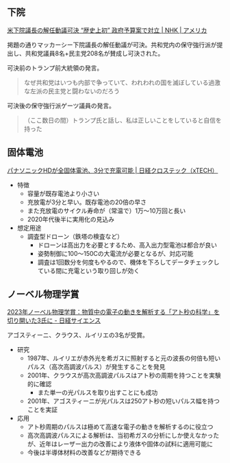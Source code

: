 ## 下院

[米下院議長の解任動議可決 “歴史上初” 政府予算案で対立 | NHK | アメリカ](https://www3.nhk.or.jp/news/html/20231004/k10014214981000.html)

掲題の通りマッカーシー下院議長の解任動議が可決。共和党内の保守強行派が提出し、共和党議員8名+民主党208名が賛成し可決された。

可決前のトランプ前大統領の発言。

> なぜ共和党はいつも内部で争っていて、われわれの国を滅ぼしている過激な左派の民主党と闘わないのだろう

可決後の保守強行派ゲーツ議員の発言。

> （ここ数日の間）トランプ氏と話し、私は正しいことをしていると自信を持った

## 固体電池

[パナソニックHDが全固体電池、3分で充電可能 | 日経クロステック（xTECH）](https://xtech.nikkei.com/atcl/nxt/column/18/00001/08462/)

- 特徴
  - 容量が既存電池より小さい
  - 充放電が3分と早い。既存電池の20倍の早さ
  - また充放電のサイクル寿命が（常温で）1万～10万回と長い
  - 2020年代後半に実用化の見込み
- 想定用途
  - 調査型ドローン（鉄塔の検査など）
    - ドローンは高出力を必要とするため、高入出力型電池は都合が良い
    - 姿勢制御に100～150Cの大電流が必要となるが、対応可能
    - 調査は1回数分を何度もやるので、機体を下ろしてデータチェックしている間に充電という取り回しが効く

## ノーベル物理学賞

[2023年ノーベル物理学賞：物質中の電子の動きを解析する「アト秒の科学」を切り開いた3氏に - 日経サイエンス](https://www.nikkei-science.com/?p=71016)

アゴスティーニ、クラウス、ルイリエの3名が受賞。

- 研究
  - 1987年、ルイリエが赤外光を希ガスに照射すると元の波長の何倍も短いパルス（高次高調波パルス）が発生することを発見
  - 2001年、クラウスが高次高調波パルスはアト秒の周期を持つことを実験的に確認
    - また単一の光パルスを取り出すことにも成功
  - 2001年、アゴスティーニが光パルスは250アト秒の短いパルス幅を持つことを実証
- 応用
  - アト秒周期のパルスは極めて高速な電子の動きを解析するのに役立つ
  - 高次高調波パルスによる解析は、当初希ガスの分析にしか使えなかったが、近年はレーザー出力の改善により液体や固体の試料に適用可能に
  - 今後は半導体材料の改善などが期待できる
